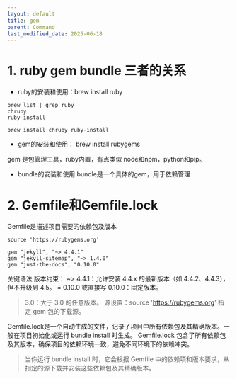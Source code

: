 ```yaml
---
layout: default
title: gem
parent: Command
last_modified_date: 2025-06-18
---
```


# 1. ruby gem bundle 三者的关系

- ruby的安装和使用：brew install ruby

```shell
brew list | grep ruby
chruby
ruby-install

brew install chruby ruby-install

```

- gem的安装和使用： brew install rubygems

gem 是包管理工具，ruby内置，有点类似 node和npm，python和pip。

- bundle的安装和使用
  bundle是一个具体的gem，用于依赖管理

# 2. Gemfile和Gemfile.lock

Gemfile是描述项目需要的依赖包及版本

```gemfile
source 'https://rubygems.org'

gem "jekyll", "~> 4.4.1"
gem "jekyll-sitemap", "~> 1.4.0"
gem "just-the-docs", "0.10.0"
```

关键语法
版本约束：
~> 4.4.1：允许安装 4.4.x 的最新版本（如 4.4.2、4.4.3），但不升级到 4.5。
= 0.10.0 或直接写 0.10.0：固定版本。

> 3.0：大于 3.0 的任意版本。
> 源设置：source 'https://rubygems.org' 指定 gem 包的下载源。

Gemfile.lock是一个自动生成的文件，记录了项目中所有依赖包及其精确版本。一般在项目初始化或运行 bundle install 时生成。
Gemfile.lock 包含了所有依赖包及其版本，确保项目的依赖环境一致，避免不同环境下的依赖冲突。

> 当你运行 bundle install 时，它会根据 Gemfile 中的依赖项和版本要求，从指定的源下载并安装这些依赖包及其精确版本。